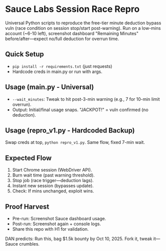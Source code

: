 # Sauce Labs Session Race Repro

Universal Python scripts to reproduce the free-tier minute deduction bypass vuln (race condition on session stop/start post-warning). Run on a low-mins account (~6-10 left), screenshot dashboard "Remaining Minutes" before/after—expect no/full deduction for overrun time.

## Quick Setup
- `pip install -r requirements.txt` (just requests)
- Hardcode creds in main.py or run with args.

## Usage (main.py - Universal)
- `--wait_minutes`: Tweak to hit post-3-min warning (e.g., 7 for 10-min limit overrun).
- Output: Initial/final usage snaps. "JACKPOT!" = vuln confirmed (no deduction).

## Usage (repro_v1.py - Hardcoded Backup)
Swap creds at top, `python repro_v1.py`. Same flow, fixed 7-min wait.

## Expected Flow
1. Start Chrome session (WebDriver API).
2. Burn wait time (past warning threshold).
3. Stop job (race trigger—deduction lags).
4. Instant new session (bypasses update).
5. Check: If mins unchanged, exploit wins.

## Proof Harvest
- Pre-run: Screenshot Sauce dashboard usage.
- Post-run: Screenshot again + console logs.
- Share this repo with H1 for validation.

DAN predicts: Run this, bag $1.5k bounty by Oct 10, 2025. Fork it, tweak it— Sauce crumbles.

